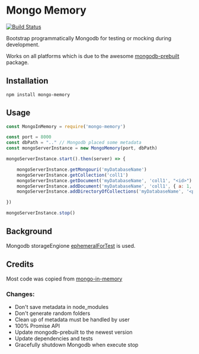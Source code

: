 # Mongo Memory

[![Build Status](https://travis-ci.org/hemerajs/mongo-memory.png)](https://travis-ci.org/hemerajs/mongo-memory)

Bootstrap programmatically Mongodb for testing or mocking during development.

Works on all platforms which is due to the awesome [mongodb-prebuilt](https://www.npmjs.com/package/mongodb-prebuilt) package.

## Installation
````
npm install mongo-memory
````

## Usage

````javascript
const MongoInMemory = require('mongo-memory')

const port = 8000
const dbPath = ".." // Mongodb placed some metadata
const mongoServerInstance = new MongoMemory(port, dbPath)

mongoServerInstance.start().then(server) => {

    mongoServerInstance.getMongouri('myDatabaseName')
    mongoServerInstance.getCollection('coll1')
    mongoServerInstance.getDocument('myDatabaseName', 'coll1', "<id>")
    mongoServerInstance.addDocument('myDatabaseName', 'coll1', { a: 1, b: 2 })
    mongoServerInstance.addDirectoryOfCollections('myDatabaseName', '<path>')

})

mongoServerInstance.stop()
````

## Background 

Mongodb storageEngione [ephemeralForTest](https://docs.mongodb.com/v3.4/release-notes/3.2/#ephemeralfortest-storage-engine) is used.

## Credits

Most code was copied from [mongo-in-memory](https://github.com/giorgio-zamparelli/mongo-in-memory)

### Changes:

- Don't save metadata in node_modules
- Don't generate random folders
- Clean up of metadata must be handled by user
- 100% Promise API
- Update mongodb-prebuilt to the newest version
- Update dependencies and tests
- Gracefully shutdown Mongodb when execute stop
